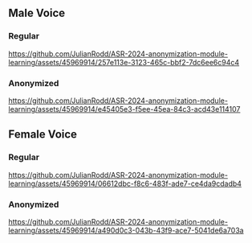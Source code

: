 
## Male Voice

### Regular
https://github.com/JulianRodd/ASR-2024-anonymization-module-learning/assets/45969914/257e113e-3123-465c-bbf2-7dc6ee6c94c4

### Anonymized

https://github.com/JulianRodd/ASR-2024-anonymization-module-learning/assets/45969914/e45405e3-f5ee-45ea-84c3-acd43e114107

## Female Voice

### Regular

https://github.com/JulianRodd/ASR-2024-anonymization-module-learning/assets/45969914/06612dbc-f8c6-483f-ade7-ce4da9cdadb4




### Anonymized

https://github.com/JulianRodd/ASR-2024-anonymization-module-learning/assets/45969914/a490d0c3-043b-43f9-ace7-5041de6a703a

